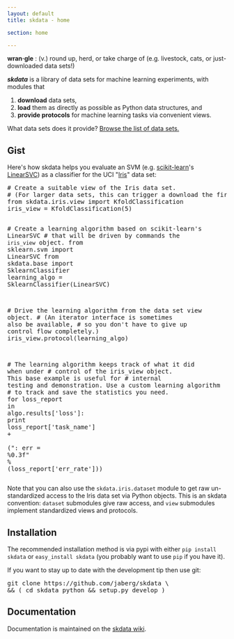```yaml
---
layout: default
title: skdata - home

section: home

---
```


**wran·gle**
: (v.) round up, herd, or take charge of (e.g. livestock, cats, or just-downloaded data sets!)

**_skdata_** is a library of data sets for machine learning experiments, with modules that
1. **download** data sets,
2. **load** them as directly as possible as Python data structures, and
3. **provide protocols** for machine learning tasks via convenient views.

What data sets does it provide?  [Browse the list of data sets.](https://github.com/jaberg/skdata/wiki/Data-Set-Modules)

## Gist

Here's how skdata helps you evaluate an SVM (e.g. [scikit-learn](http://scikit-learn.org)'s
[LinearSVC](http://scikit-learn.org/stable/modules/svm.html)) as a classifier for the
UCI "[Iris](http://archive.ics.uci.edu/ml/datasets/Iris)" data set:

<!-- pygmentize -f index_demo.py -->
<div class="highlight"><pre><span class="c"># Create a suitable view of the Iris data set.</span>
<span class="c"># (For larger data sets, this can trigger a download the first time)</span>
<span class="kn">from</span> <span class="nn">skdata.iris.view</span> <span class="kn">import</span> <span class="n">KfoldClassification</span>
<span class="n">iris_view</span> <span class="o">=</span> <span class="n">KfoldClassification</span><span class="p">(</span><span class="mi">5</span><span class="p">)</span>

<span class="c"># Create a learning algorithm based on scikit-learn&#39;s LinearSVC</span>
<span class="c"># that will be driven by commands the `iris_view` object.</span>
<span class="kn">from</span> <span class="nn">sklearn.svm</span> <span class="kn">import</span> <span class="n">LinearSVC</span>
<span class="kn">from</span> <span class="nn">skdata.base</span> <span class="kn">import</span> <span class="n">SklearnClassifier</span>
<span class="n">learning_algo</span> <span class="o">=</span> <span class="n">SklearnClassifier</span><span class="p">(</span><span class="n">LinearSVC</span><span class="p">)</span>

<span class="c"># Drive the learning algorithm from the data set view object.</span>
<span class="c"># (An iterator interface is sometimes also be available,</span>
<span class="c">#  so you don&#39;t have to give up control flow completely.)</span>
<span class="n">iris_view</span><span class="o">.</span><span class="n">protocol</span><span class="p">(</span><span class="n">learning_algo</span><span class="p">)</span>

<span class="c"># The learning algorithm keeps track of what it did when under</span>
<span class="c"># control of the iris_view object. This base example is useful for</span>
<span class="c"># internal testing and demonstration. Use a custom learning algorithm</span>
<span class="c"># to track and save the statistics you need.</span>
<span class="k">for</span> <span class="n">loss_report</span> <span class="ow">in</span> <span class="n">algo</span><span class="o">.</span><span class="n">results</span><span class="p">[</span><span class="s">&#39;loss&#39;</span><span class="p">]:</span>
    <span class="k">print</span> <span class="n">loss_report</span><span class="p">[</span><span class="s">&#39;task_name&#39;</span><span class="p">]</span> <span class="o">+</span> \
        <span class="p">(</span><span class="s">&quot;: err = </span><span class="si">%0.3f</span><span class="s">&quot;</span> <span class="o">%</span> <span class="p">(</span><span class="n">loss_report</span><span class="p">[</span><span class="s">&#39;err_rate&#39;</span><span class="p">]))</span>
</pre></div>

Note that you can also use the `skdata.iris.dataset` module to get raw
un-standardized access to the Iris data set via Python objects.
This is an skdata convention: `dataset` submodules give raw access,
and `view` submodules implement standardized views and protocols.


## Installation

The recommended installation method is via pypi with either
`pip install skdata` or `easy_install skdata` (you probably want to
use `pip` if you have it).

If you want to stay up to date with the development tip then use git:

<!-- pygmentize -f index_git.sh -->
<div class="highlight"><pre>git clone https://github.com/jaberg/skdata <span class="se">\</span>
<span class="o">&amp;&amp;</span> <span class="o">(</span> <span class="nb">cd </span>skdata python <span class="o">&amp;&amp;</span> setup.py develop <span class="o">)</span>
</pre></div>


## Documentation

Documentation is maintained on the [skdata wiki](https://github.com/jaberg/skdata/wiki/).



